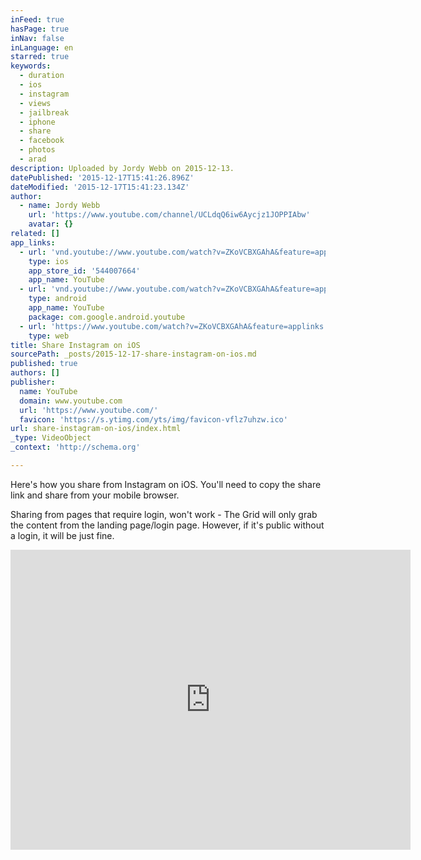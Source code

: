 ```yaml
---
inFeed: true
hasPage: true
inNav: false
inLanguage: en
starred: true
keywords:
  - duration
  - ios
  - instagram
  - views
  - jailbreak
  - iphone
  - share
  - facebook
  - photos
  - arad
description: Uploaded by Jordy Webb on 2015-12-13.
datePublished: '2015-12-17T15:41:26.896Z'
dateModified: '2015-12-17T15:41:23.134Z'
author:
  - name: Jordy Webb
    url: 'https://www.youtube.com/channel/UCLdqQ6iw6Aycjz1JOPPIAbw'
    avatar: {}
related: []
app_links:
  - url: 'vnd.youtube://www.youtube.com/watch?v=ZKoVCBXGAhA&feature=applinks'
    type: ios
    app_store_id: '544007664'
    app_name: YouTube
  - url: 'vnd.youtube://www.youtube.com/watch?v=ZKoVCBXGAhA&feature=applinks'
    type: android
    app_name: YouTube
    package: com.google.android.youtube
  - url: 'https://www.youtube.com/watch?v=ZKoVCBXGAhA&feature=applinks'
    type: web
title: Share Instagram on iOS
sourcePath: _posts/2015-12-17-share-instagram-on-ios.md
published: true
authors: []
publisher:
  name: YouTube
  domain: www.youtube.com
  url: 'https://www.youtube.com/'
  favicon: 'https://s.ytimg.com/yts/img/favicon-vflz7uhzw.ico'
url: share-instagram-on-ios/index.html
_type: VideoObject
_context: 'http://schema.org'

---
```

Here's how you share from Instagram on iOS. You'll need to copy the share link and share from your mobile browser.

Sharing from pages that require login, won't work - The Grid will only grab the content from the landing page/login page. However, if it's public without a login, it will be just fine.

<iframe src="https://cdn.embedly.com/widgets/media.html?src=https%3A%2F%2Fwww.youtube.com%2Fembed%2FZKoVCBXGAhA%3Ffeature%3Doembed&amp;url=https%3A%2F%2Fwww.youtube.com%2Fwatch%3Fv%3DZKoVCBXGAhA&amp;image=https%3A%2F%2Fi.ytimg.com%2Fvi%2FZKoVCBXGAhA%2Fhqdefault.jpg&amp;key=b7d04c9b404c499eba89ee7072e1c4f7&amp;type=text%2Fhtml&amp;schema=youtube" width="640" height="480" scrolling="no" frameborder="0" allowfullscreen="allowfullscreen" style=""></iframe>